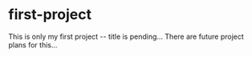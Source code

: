 # first-project

This is only my first project -- title is pending... There are future project plans for this...
